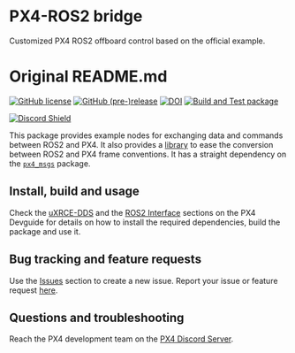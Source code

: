 # PX4-ROS2 bridge

Customized PX4 ROS2 offboard control based on the official example.

# Original README.md

[![GitHub license](https://img.shields.io/github/license/PX4/px4_ros_com.svg)](https://github.com/PX4/px4_ros_com/blob/master/LICENSE) [![GitHub (pre-)release](https://img.shields.io/github/release-pre/PX4/px4_ros_com.svg)](https://github.com/PX4/px4_ros_com/releases/tag/beta) [![DOI](https://zenodo.org/badge/142936318.svg)](https://zenodo.org/badge/latestdoi/142936318) [![Build and Test package](https://github.com/PX4/px4_ros_com/workflows/Build%20and%20Test%20package/badge.svg?branch=master)](https://github.com/PX4/px4_ros_com/actions)

[![Discord Shield](https://discordapp.com/api/guilds/1022170275984457759/widget.png?style=shield)](https://discord.gg/dronecode)

This package provides example nodes for exchanging data and commands between ROS2 and PX4.
It also provides a [library](./include/px4_ros_com/frame_transforms.h) to ease the conversion between ROS2 and PX4 frame conventions.
It has a straight dependency on the [`px4_msgs`](https://github.com/PX4/px4_msgs) package.

## Install, build and usage

Check the [uXRCE-DDS](https://docs.px4.io/main/en/middleware/uxrce_dds.html) and the [ROS2 Interface](https://docs.px4.io/main/en/ros/ros2_comm.html) sections on the PX4 Devguide for details on how to install the required dependencies, build the package and use it.

## Bug tracking and feature requests

Use the [Issues](https://github.com/PX4/px4_ros_com/issues) section to create a new issue. Report your issue or feature request [here](https://github.com/PX4/px4_ros_com/issues/new).

## Questions and troubleshooting

Reach the PX4 development team on the [PX4 Discord Server](https://discord.gg/dronecode).
